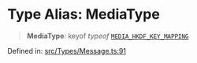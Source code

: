 # Type Alias: MediaType

> **MediaType**: keyof *typeof* [`MEDIA_HKDF_KEY_MAPPING`](../variables/MEDIA_HKDF_KEY_MAPPING.md)

Defined in: [src/Types/Message.ts:91](https://github.com/WhiskeySockets/Baileys/blob/2fdabb7f387029b680a2c5e056c7022c25b0f110/src/Types/Message.ts#L91)
